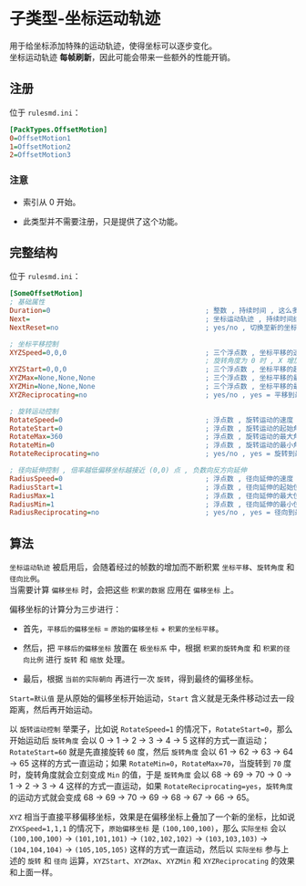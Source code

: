 # 子类型-坐标运动轨迹

用于给坐标添加特殊的运动轨迹，使得坐标可以逐步变化。  
坐标运动轨迹 **每帧刷新**，因此可能会带来一些额外的性能开销。



## 注册

位于 `rulesmd.ini`：

```ini
[PackTypes.OffsetMotion]
0=OffsetMotion1
1=OffsetMotion2
2=OffsetMotion3
```

### 注意

* 索引从 0 开始。

* 此类型并不需要注册，只是提供了这个功能。



## 完整结构

位于 `rulesmd.ini`：

```ini
[SomeOffsetMotion]
; 基础属性
Duration=0                                      ; 整数 , 持续时间 , 这么多帧之后停止运动 , 会一直保留最终的结果 , 负数和 0 = 永久 , 默认值是 0 , 单位 : 帧
Next=                                           ; 坐标运动轨迹 , 持续时间结束之后切换至新的坐标运动轨迹 , 默认值是 空
NextReset=no                                    ; yes/no , 切换至新的坐标运动轨迹后 , 是否根据 XYZStart , RotateStart 和 RadiusStart 重置【积累的数据】 , 默认值是 no

; 坐标平移控制
XYZSpeed=0,0,0                                  ; 三个浮点数 , 坐标平移的速度 , 可以是负数 , 默认值是 0,0,0 , 单位 : 格点
                                                ; 旋转角度为 0 时 , X 增加 = 向右下平移 , Y 增加 = 向左下平移 , Z 增加 = 向上平移
XYZStart=0,0,0                                  ; 三个浮点数 , 坐标平移的起始位置 , 可以是负数 , 默认值是 0,0,0 , 单位 : 格点
XYZMax=None,None,None                           ; 三个浮点数 , 坐标平移的最大位置 , 可以是负数 , 默认值是 None,None,None (不区分大小写) , 单位 : 格点
XYZMin=None,None,None                           ; 三个浮点数 , 坐标平移的最小位置 , 可以是负数 , 默认值是 None,None,None (不区分大小写) , 单位 : 格点
XYZReciprocating=no                             ; yes/no , yes = 平移到最大值 (最小值) 时往回运动 , no = 平移到最大值时直接跳转到最小值 (运动到最小值时同理) , 默认值是 no

; 旋转运动控制
RotateSpeed=0                                   ; 浮点数 , 旋转运动的速度 , 正数 = 顺时针 , 默认值是 0 , 单位 : 度/帧
RotateStart=0                                   ; 浮点数 , 旋转运动的起始角度 , 默认值是 0 , 单位 : 度
RotateMax=360                                   ; 浮点数 , 旋转运动的最大角度 , 可以超过 360 度 , 默认值是 360 , 单位 : 度
RotateMin=0                                     ; 浮点数 , 旋转运动的最小角度 , 可以是负数 , 默认值是 0 , 单位 : 度
RotateReciprocating=no                          ; yes/no , yes = 旋转到最大值 (最小值) 时往回旋转 , no = 旋转到最大值时直接跳转到最小值 (旋转到最小值时同理) , 默认值是 no

; 径向延伸控制 , 倍率越低偏移坐标越接近 (0,0) 点 , 负数向反方向延伸
RadiusSpeed=0                                   ; 浮点数 , 径向延伸的速度 , 正数 = 向远方延伸 , 可以是负数 , 默认值是 0 , 单位 : 倍率/帧
RadiusStart=1                                   ; 浮点数 , 径向延伸的起始位置 , 可以是负数 , 默认值是 1 , 单位 : 倍率
RadiusMax=1                                     ; 浮点数 , 径向延伸的最大位置 , 可以是负数 , 默认值是 1 , 单位 : 倍率
RadiusMin=1                                     ; 浮点数 , 径向延伸的最小位置 , 可以是负数 , 默认值是 1 , 单位 : 倍率
RadiusReciprocating=no                          ; yes/no , yes = 径向到最大值 (最小值) 时往回运动 , no = 径向到最大值时直接跳转到最小值 (运动到最小值时同理) , 默认值是 no
```



## 算法

`坐标运动轨迹` 被启用后，会随着经过的帧数的增加而不断积累 `坐标平移`、`旋转角度` 和 `径向比例`。  
当需要计算 `偏移坐标` 时，会把这些 `积累的数据` 应用在 `偏移坐标` 上。

偏移坐标的计算分为三步进行：

* 首先，`平移后的偏移坐标` = `原始的偏移坐标` + `积累的坐标平移`。

* 然后，把 `平移后的偏移坐标` 放置在 `极坐标系` 中，根据 `积累的旋转角度` 和 `积累的径向比例` 进行 `旋转` 和 `缩放` 处理。

* 最后，根据 `当前的实际朝向` 再进行一次 `旋转`，得到最终的偏移坐标。

`Start=默认值` 是从原始的偏移坐标开始运动，`Start` 含义就是无条件移动过去一段距离，然后再开始运动。

以 `旋转运动控制` 举栗子，比如说 `RotateSpeed=1` 的情况下，`RotateStart=0`，那么开始运动后 `旋转角度` 会以 0 -> 1 -> 2 -> 3 -> 4 -> 5 这样的方式一直运动；`RotateStart=60` 就是先直接旋转 `60` 度，然后 `旋转角度` 会以 61 -> 62 -> 63 -> 64 -> 65 这样的方式一直运动；如果 `RotateMin=0`，`RotateMax=70`，当旋转到 `70` 度时，旋转角度就会立刻变成 `Min` 的值，于是 `旋转角度` 会以 68 -> 69 -> 70 -> 0 -> 1 -> 2 -> 3 -> 4 这样的方式一直运动，如果 `RotateReciprocating=yes`，`旋转角度` 的运动方式就会变成 68 -> 69 -> 70 -> 69 -> 68 -> 67 -> 66 -> 65。

`XYZ` 相当于直接平移偏移坐标，效果是在偏移坐标上叠加了一个新的坐标，比如说 `ZYXSpeed=1,1,1` 的情况下，`原始偏移坐标` 是 `(100,100,100)`，那么 `实际坐标` 会以 `(100,100,100)` -> `(101,101,101)` -> `(102,102,102)` -> `(103,103,103)` -> `(104,104,104)` -> `(105,105,105)` 这样的方式一直运动，然后以 `实际坐标` 参与上述的 `旋转` 和 `径向` 运算，`XYZStart`、`XYZMax`、`XYZMin` 和 `XYZReciprocating` 的效果和上面一样。